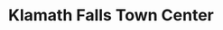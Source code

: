 ---
title: "Klamath Falls Town Center"
url: /klamath-falls/klamath-falls-town-center/
shop: Einkaufszentrum
---